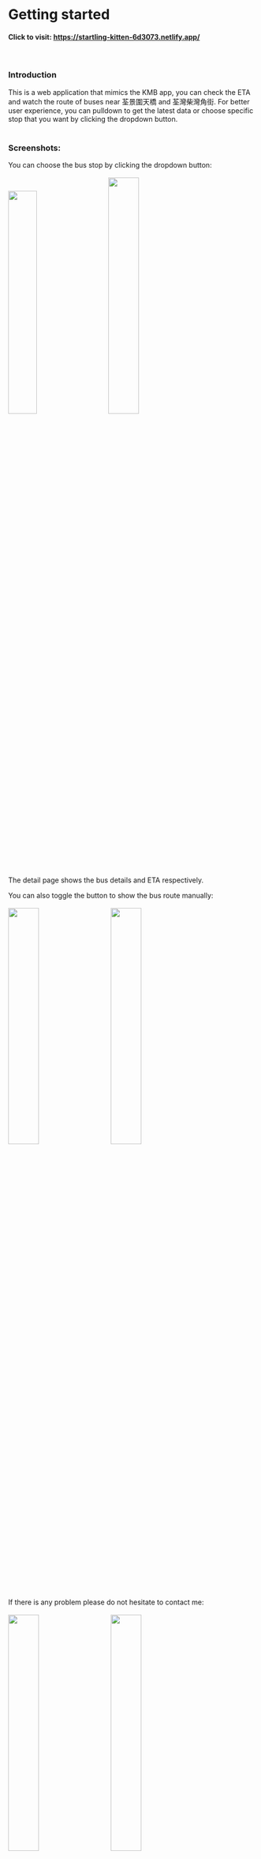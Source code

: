# Getting started

#### Click to visit: https://startling-kitten-6d3073.netlify.app/
<br/>

### Introduction 

This is a web application that mimics the KMB app, you can check the ETA and watch the route of buses near 荃景圍天橋 and 荃灣柴灣角街. For better user experience, you can pulldown to get the latest data or choose specific stop that you want by clicking the dropdown button. 
<br/>
<br/>

### Screenshots:

You can choose the bus stop by clicking the dropdown button:
<br/>
<br/>
<img src="./kmb-eta/src/assets/image/kmb-01.png" width="34%">&nbsp;&nbsp;&nbsp;&nbsp;&nbsp;&nbsp;&nbsp;&nbsp;<img src="./kmb-eta/src/assets/image/kmb-05.png" width="35%">
<br/>
<br/>
<br/>

The detail page shows the bus details and ETA respectively.
<br/>

You can also toggle the button to show the bus route manually:
<br/>
<br/>
<img src="./kmb-eta/src/assets/image/kmb-02.png" width="35%">&nbsp;&nbsp;&nbsp;&nbsp;&nbsp;&nbsp;&nbsp;&nbsp;<img src="./kmb-eta/src/assets/image/kmb-06.png" width="35%">
<br/>
<br/>

If there is any problem please do not hesitate to contact me:
<br/>
<br/>
<img src="./kmb-eta/src/assets/image/kmb-04.png" width="35%">&nbsp;&nbsp;&nbsp;&nbsp;&nbsp;&nbsp;&nbsp;&nbsp;<img src="./kmb-eta/src/assets/image/kmb-07.png" width="35%">
<br/>
<img src="./kmb-eta/src/assets/image/kmb-03.png" width="35%">
<br/>

# Installation

#### Create an API key in the google developers console: https://console.developers.google.com
Set up a new project and generate an API key. (You can also edit the map style by map ID)
<br />
<br />

#### Open a .env file in the project root and specify your API key as:

```
REACT_APP_GOOGLE_MAPS_API_KEY=your_api_key_here
```
<br/>

#### In the directory, you need to install the packages by running:

```
$ yarn install
```
OR

```
$ npm install
```
<br/>

#### After installed the packages run:

```
$ yarn start
```
OR

```
$ npm start
```
<br/>

#### Then visit:

```
http://localhost:3000
```

<br/>

#### Visit directly:

```
https://startling-kitten-6d3073.netlify.app/
```

<br/>
<br/>

# Assumption

### Data source:
https://data.gov.hk/tc-data/dataset/hk-td-tis_21-etakmb
<br/>

### Bus stops:
For simplicity, the bus stops are base on two locations (荃景圍天橋 and 荃灣柴灣角街).
<br/>
The bus stop ID are :
<br/>
荃景圍天橋: "BFA3460955AC820C"
<br/>
荃灣柴灣角街: "5FB1FCAF80F3D97D"
<br/>
<br/>

# Choice of solutions

### @react-google-maps/api:  
Import Google Map
<br/>
<br/>
User friendly, popular and comprehensive. The package is frequently maintained. 
<br/>

### react-simple-pull-to-refresh:  
Pull down to refresh  
<br/>
Simulate the mobile gesture, increase user experience while refresh.
<br/>

### react-loading-icons:
To add loading icon  
<br/>
Can import the loading icon directly with animation.
<br/>

### @fortawesome/react-fontawesome:
To add some useful icons  
<br/>
It provides numerous of icons, reduce the time of development. 
<br/>

### react-router-dom:
Navigate between pages  
<br/>
Friendly to use, popular among developers and the package is frequently maintained.
<br/>

### moment:
Format the time for ETA
<br/>
<br/>
Popular package to handle date and time, clean code and useful.
<br/>